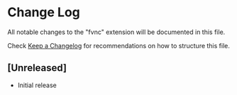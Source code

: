 # Change Log

All notable changes to the "fvnc" extension will be documented in this file.

Check [Keep a Changelog](http://keepachangelog.com/) for recommendations on how to structure this file.

## [Unreleased]

- Initial release